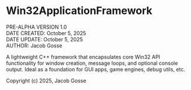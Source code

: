 # Win32ApplicationFramework
PRE-ALPHA VERSION 1.0  
DATE CREATED: October 5, 2025  
DATE UPDATE:  October 5, 2025  
AUTHOR:       Jacob Gosse  

A lightweight C++ framework that encapsulates core Win32 API functionality for window creation, message loops, and optional console output. Ideal as a foundation for GUI apps, game engines, debug utils, etc.

Copyright (c) 2025, Jacob Gosse
